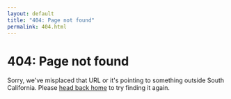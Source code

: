 ```yaml
---
layout: default
title: "404: Page not found"
permalink: 404.html
---
```


<div class="page">
  <h1 class="page-title">404: Page not found</h1>
  <p class="lead">
    Sorry, we've misplaced that URL or it's pointing to something outside South California.
    Please <a href="{{ site.baseurl }}">head back home</a> to try finding it again.
  </p>
</div>
